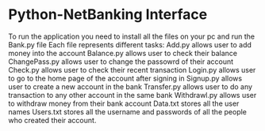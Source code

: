# Python-NetBanking Interface

To run the application you need to install all the files on your pc and run the Bank.py file Each file represents different tasks: Add.py allows user to add money into the account Balance.py allows user to check their balance ChangePass.py allows user to change the passowrd of their account Check.py allows user to check their recent transaction Login.py allows user to go to the home page of the account after signing in Signup.py allows user to create a new account in the bank Transfer.py allows user to do any transaction to any other account in the same bank Withdrawl.py allows user to withdraw money from their bank account Data.txt stores all the user names Users.txt stores all the username and passwords of all the people who created their account.
